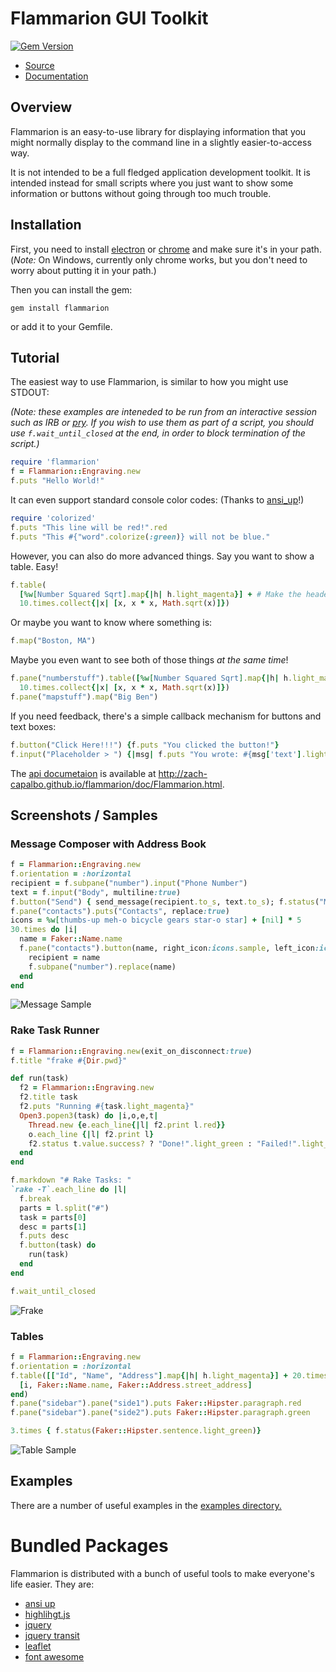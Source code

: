 # Flammarion GUI Toolkit

[![Gem Version](https://badge.fury.io/rb/flammarion.svg)](https://badge.fury.io/rb/flammarion)

* [Source](https://github.com/zach-capalbo/flammarion)
* [Documentation](http://zach-capalbo.github.io/flammarion/doc/Flammarion.html)

## Overview

Flammarion is an easy-to-use library for displaying information that you might
normally display to the command line in a slightly easier-to-access way.

It is not intended to be a full fledged application development toolkit. It is
intended instead for small scripts where you just want to show some information
or buttons without going through too much trouble.

## Installation

First, you need to install [electron](http://electron.atom.io/) or [chrome](http://www.google.com/chrome)
and make sure it's in your path. (*Note:* On Windows, currently only chrome
works, but you don't need to worry about putting it in your path.)

Then you can install the gem:

```
gem install flammarion
```

or add it to your Gemfile.

## Tutorial

The easiest way to use Flammarion, is similar to how you might use STDOUT:

_(Note: these examples are inteneded to be run from an interactive session such as IRB or [pry](http://pryrepl.org/). If you wish to use them as part of a script, you should use `f.wait_until_closed` at the end, in order to block termination of the script.)_

```ruby
require 'flammarion'
f = Flammarion::Engraving.new
f.puts "Hello World!"
```

It can even support standard console color codes: (Thanks to [ansi_up](http://github.com/drudru/ansi_up)!)

```ruby
require 'colorized'
f.puts "This line will be red!".red
f.puts "This #{"word".colorize(:green)} will not be blue."
```

However, you can also do more advanced things. Say you want to show a table. Easy!

```ruby
f.table(
  [%w[Number Squared Sqrt].map{|h| h.light_magenta}] + # Make the header a different color
  10.times.collect{|x| [x, x * x, Math.sqrt(x)]})
```

Or maybe you want to know where something is:

```ruby
f.map("Boston, MA")
```

Maybe you even want to see both of those things *at the same time*!

```ruby
f.pane("numberstuff").table([%w[Number Squared Sqrt].map{|h| h.light_magenta}] +
  10.times.collect{|x| [x, x * x, Math.sqrt(x)]})
f.pane("mapstuff").map("Big Ben")
```

If you need feedback, there's a simple callback mechanism for buttons and text
boxes:

```ruby
f.button("Click Here!!!") {f.puts "You clicked the button!"}
f.input("Placeholder > ") {|msg| f.puts "You wrote: #{msg['text'].light_magenta}"}
```

The [api documetaion](http://zach-capalbo.github.io/flammarion/doc/Flammarion.html)
is available at <http://zach-capalbo.github.io/flammarion/doc/Flammarion.html>.

## Screenshots / Samples

### Message Composer with Address Book

```ruby
f = Flammarion::Engraving.new
f.orientation = :horizontal
recipient = f.subpane("number").input("Phone Number")
text = f.input("Body", multiline:true)
f.button("Send") { send_message(recipient.to_s, text.to_s); f.status("Message Sent!")}
f.pane("contacts").puts("Contacts", replace:true)
icons = %w[thumbs-up meh-o bicycle gears star-o star] + [nil] * 5
30.times do |i|
  name = Faker::Name.name
  f.pane("contacts").button(name, right_icon:icons.sample, left_icon:icons.sample) do
    recipient = name
    f.subpane("number").replace(name)
  end
end
```

![Message Sample](http://zach-capalbo.github.io/flammarion/img/messagesample.png)

### Rake Task Runner

```ruby
f = Flammarion::Engraving.new(exit_on_disconnect:true)
f.title "frake #{Dir.pwd}"

def run(task)
  f2 = Flammarion::Engraving.new
  f2.title task
  f2.puts "Running #{task.light_magenta}"
  Open3.popen3(task) do |i,o,e,t|
    Thread.new {e.each_line{|l| f2.print l.red}}
    o.each_line {|l| f2.print l}
    f2.status t.value.success? ? "Done!".light_green : "Failed!".light_red
  end
end

f.markdown "# Rake Tasks: "
`rake -T`.each_line do |l|
  f.break
  parts = l.split("#")
  task = parts[0]
  desc = parts[1]
  f.puts desc
  f.button(task) do
    run(task)
  end
end

f.wait_until_closed
```

![Frake](http://zach-capalbo.github.io/flammarion/img/frake.png)

### Tables

```ruby
f = Flammarion::Engraving.new
f.orientation = :horizontal
f.table([["Id", "Name", "Address"].map{|h| h.light_magenta}] + 20.times.map do |i|
  [i, Faker::Name.name, Faker::Address.street_address]
end)
f.pane("sidebar").pane("side1").puts Faker::Hipster.paragraph.red
f.pane("sidebar").pane("side2").puts Faker::Hipster.paragraph.green

3.times { f.status(Faker::Hipster.sentence.light_green)}
```

![Table Sample](http://zach-capalbo.github.io/flammarion/img/table.png)


## Examples

There are a number of useful examples in the [examples directory.](https://github.com/zach-capalbo/flammarion/tree/master/examples)

# Bundled Packages

Flammarion is distributed with a bunch of useful tools to make everyone's life easier.
They are:

 * [ansi up](https://github.com/drudru/ansi_up)
 * [highlihgt.js](https://highlightjs.org/)
 * [jquery](https://jquery.com/)
 * [jquery transit](http://ricostacruz.com/jquery.transit/)
 * [leaflet](http://leafletjs.com/)
 * [font awesome](https://fortawesome.github.io/Font-Awesome/)
